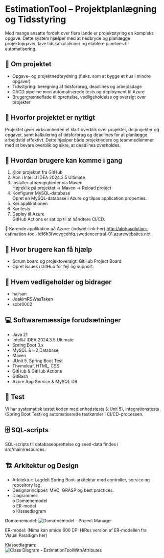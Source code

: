 # EstimationTool – Projektplanlægning og Tidsstyring

Med mange ansatte fordelt over flere lande er projektstyring en kompleks opgave. Dette system hjælper med at nedbryde og planlægge projektopgaver, lave tidskalkulationer og etablere pipelines til automatisering.

## 📌 Om projektet
- Opgave- og projektnedbrydning (f.eks. som at bygge et hus i mindre opgaver)  
- Tidsstyring: beregning af tidsforbrug, deadlines og arbejdsdage  
- CI/CD pipeline med automatiserede tests og deployment til Azure  
- Brugergrænseflade til oprettelse, vedligeholdelse og oversigt over projekter

## 🌟 Hvorfor projektet er nyttigt
Projektet giver virksomheden et klart overblik over projekter, delprojekter og opgaver, samt kalkulering af tidsforbrug og deadlines for at planlægge arbejdstid effektivt. Dette hjælper både projektledere og teammedlemmer med at bevare overblik og sikre, at deadlines overholdes.

## 🚀 Hvordan brugere kan komme i gang
1. Klon projektet fra GitHub  
2. Åbn i IntelliJ IDEA 2024.3.5 Ultimate  
3. Installer afhængigheder via Maven  
   Højreklik på projektet → Maven → Reload project  
4. Konfigurer MySQL-database  
   Opret en MySQL-database i Azure og tilpas application.properties.  
5. Kør applikationen  
6. Kør tests  
7. Deploy til Azure  
   GitHub Actions er sat op til at håndtere CI/CD.  

🔗 Kørende applikation på Azure: (indsæt-link-her) http://alphasolution-estimation-tool-fdf6h3fwcvgcdhfq.swedencentral-01.azurewebsites.net

## 📘 Hvor brugere kan få hjælp
- Scrum board og projektoversigt: GitHub Project Board  
- Opret issues i GitHub for fejl og support.

## 👥 Hvem vedligeholder og bidrager
- hajisan  
- JoakimRSWasTaken  
- sobr0002

## 💻 Softwaremæssige forudsætninger
- Java 21  
- IntelliJ IDEA 2024.3.5 Ultimate  
- Spring Boot 3.x  
- MySQL & H2 Database  
- Maven  
- JUnit 5, Spring Boot Test  
- Thymeleaf, HTML, CSS  
- GitHub & GitHub Actions  
- GitBash  
- Azure App Service & MySQL DB

## 🧪 Test
Vi har systematisk testet koden med enhedstests (JUnit 5), integrationstests (Spring Boot Test) og automatiserede testkørsler i CI/CD-processen.

## 🗄 SQL-scripts
SQL-scripts til databaseoprettelse og seed-data findes i src/main/resources.

## 🏗 Arkitektur og Design
- Arkitektur: Lagdelt Spring Boot-arkitektur med controller, service og repository lag.  
- Designprincipper: MVC, GRASP og best practices.  
- Diagrammer:  
  o Domænemodel  
  o ER-model  
  o Klassediagram

Domænemodel:
![Domænemodel - Project Manager](https://github.com/user-attachments/assets/e5e53c3a-45a6-4b49-ae4a-a667aaa0b2fe)


ER-model:
(Nima kan smide 600 DPI HiRes version af ER-modellen fra Visual Paradigm her)

Klassediagram:    
![Class Diagram - EstimationToolWithAttributes](https://github.com/user-attachments/assets/c8d7c13e-1d2a-4a47-bf01-ad994a5d64b7)
